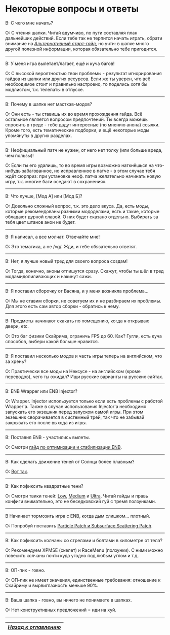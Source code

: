 # Некоторые вопросы и ответы

В: С чего мне начать?

О: С чтения шапки. Читай вдумчиво, по пути составляя план дальнейших действий. Если тебе так не терпится начать играть, обрати внимание на [*Альтернативный старт-гайд*](../01_Minimum/04_Альтернативный_старт_гайд.md), но учти: в шапке много другой полезной информации, которая обязательно тебе пригодится.

------

В: У меня игра вылетает/лагает, ещё и куча багов!

О: С высокой вероятностью твои проблемы - результат игнорирования гайдов из шапки или других ресурсов. Если же ты уверен, что всё необходимое стоит и правильно настроено, то поделись хотя бы модлистом, т.к. телепаты в отпуске.

------

В: Почему в шапке нет мастхэв-модов?

О: Они есть - ты ставишь их во время прохождения гайда. Всё остальное является вопросом предпочтений. Ты всегда можешь спросить в треде - тебе дадут интересные (по мнению анона) ссылки. Кроме того, есть тематические подборки, и ещё некоторые моды упомянуты в других разделах.

------

В: Неофициальный патч не нужен, от него нет толку (или больше вреда, чем пользы)!

О: Если ты его удалишь, то во время игры возможно наткнёшься на что-нибудь забагованное, но исправленное в патче - в этом случае тебя ждёт сюрприз: при установке неоф. патча желательно начинать новую игру, т.к. многие баги оседают в сохранениях.

------

В: Что лучше, [Мод А] или [Мод Б]?

О: Довольно сложный вопрос, т.к. это дело вкуса. Да, есть моды, которые рекомендованы разными мододелами, есть и такие, которые обладают дурной славой. О них будет сказано отдельно. Выбирать за тебя цвет штанов анон не будет.

------

В: Я написал, а все молчат. Отвечайте мне!

О: Это тематика, а не /vg/. Жди, и тебе обязательно ответят.

------

В: Нет, я лучше новый тред для своего вопроса создам!

О: Тогда, конечно, аноны отпишутся сразу. Скажут, чтобы ты шёл в тред модамидопиливающих и накинут сажи.

------

В: Я поставил сборочку от Васяна, и у меня возникла проблема...

О: Мы не ставим сборки, не советуем их и не разбираем их проблемы. Для этого есть сам автор сборки - обратись к нему.

------

В: Предметы начинают скакать по помещению, когда я открываю двери, etc.

О: Это баг физики Скайрима, ограничь FPS до 60. Как? Гугли, есть куча способов, выбери какой больше нравится.

------

В: Я поставил несколько модов и часть игры теперь на английском, что за хрень?

О: Практически все моды на Нексусе - на английском (кроме переводов), чего ты ожидал? Ищи русские варианты на русских сайтах.

------

В: ENB Wrapper или ENB Injector?

О: Wrapper. Injector используется только если есть проблемы с работой Wrapper'а. Также в случае использования Injector'а необходимо запускать его экзешник перед запуском самой игры. При этом экзешник сворачивается в системный трей, так что не забывай закрывать его после выхода из игры.

------

В: Поставил ENB - участились вылеты.

О: Смотри [гайд по оптимизации и стабилизации ENB](http://www.nexusmods.com/skyrim/mods/50214/?).

------

В: Как сделать движение теней от Солнца более плавным?

О: [Вот так](../00_Resources/06_Плавные_тени_от_Солнца.md).

------

В: Как пофиксить квадратные тени?

О: Смотри твики теней: [Low](http://www.nexusmods.com/skyrim/mods/19632/?), [Medium](http://www.nexusmods.com/skyrim/mods/283/?) и [Ultra](http://www.nexusmods.com/skyrim/mods/7638/?). Читай гайды и правь конфиги внимательно, это не беседковский гуй с тремя ползунками.

------

В Начинает тормозить игра с ENB, когда дым слишком... плотный.

О: Попробуй поставить [Particle Patch и Subsurface Scattering Patch](http://enbseries.enbdev.com/forum/viewtopic.php?f=6&t=1499).

------

В: Как пофиксить колчаны со стрелами и болтами в километре от тела?

О: Рекомендуем XPMSE (скелет) и RaceMenu (ползунки). С ними можно повесить колчаны почти куда угодно под любым углом и т.д.

------

В: ОП-пик - говно.

О: ОП-пик не имеет значения, единственные требования: отношение к Скайриму и вырвиглазность меньше 90%.

------

В: Ваша шапка - говно, вы ничего не понимаете в шапках.

О: Нет конструктивных предложений = иди на хуй.

------

|[*Назад к оглавлению*](../01_Оглавление.md)|
|:---:|
